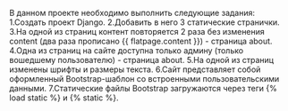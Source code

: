 В данном проекте необходимо выполнить следующие задания:
1.Создать проект Django.
2.Добавить в него 3 статические странички.
3.На одной из страниц контент повторяется 2 раза без изменения content (два раза прописано {{ flatpage.content }}) - страница about.
4.Одна из страниц на сайте доступна только админу (только вошедшему пользователю) - страница about.
5.На одной из страниц изменены шрифты и размеры текста.
6.Сайт представляет собой оформленный Bootstrap-шаблон со встроенными пользовательскими данными.
7.Статические файлы Bootstrap загружаются через теги {% load static %} и {% static %}.
